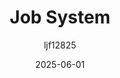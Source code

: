 ﻿---
title: "Job System"
date: 2025-06-01
categories: [Note]
tags: [Unity, MultiThreading, High Performance]
author: "ljf12825"
summary: Introduction Job System
---
